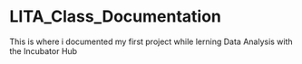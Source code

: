 # LITA_Class_Documentation
This is where i documented my first project while lerning Data Analysis with the Incubator Hub

